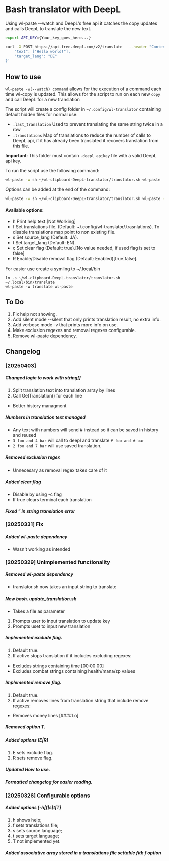 # Bash translator with DeepL

Using wl-paste --watch and DeepL's free api it catches the copy updates and calls DeepL to translate the new text.

```sh
export API_KEY={Your_key_goes_here...}

curl -X POST https://api-free.deepl.com/v2/translate   --header "Content-Type: application/json"   --header "Authorization: DeepL-Auth-Key $API_KEY"   --data '{
    "text": ["Hello world!"], 
    "target_lang": "DE"
}'
```

## How to use
`wl-paste -w(--watch) command` allows for the execution of a command each time wl-copy is updated. This allows for the script to run on each new `copy` and call DeepL for a new translation

The script will create a config folder in `~/.config/wl-translator` containing default hidden files for normal use:
- `.last_translation` Used to prevent translating the same string twice in a row
- `.translations` Map of translations to reduce the number of calls to DeepL api, if it has already been translated it recovers translation from this file.

**Important**: This folder must contain `.deepl_apikey` file with a valid DeepL api key.

To run the script use the following command:
```sh
wl-paste -w sh ~/wl-clipboard-DeepL-translator/translator.sh wl-paste
```
Options can be added at the end of the command:
```sh
wl-paste -w sh ~/wl-clipboard-DeepL-translator/translator.sh wl-paste -f ~/Documents/translations/rus2eng.translations -s RU -t EN
```
#### Available options:
 - h    Print help text.[Not Working]
 - f    Set translations file. (Default: ~/.config/wl-translator/.trasnlations).
        To disable translations map point to non existing file.
 - s    Set source_lang (Default: JA).
 - t    Set target_lang (Default: EN).
 - c    Set clear flag (Default: true).[No value needed, if used flag is set to false]
 - R    Enable/Disable removal flag (Default: Enabled)[true|false].

For easier use create a symling to ~/.local/bin
```
ln -s ~/wl-clipboard-DeepL-translator/translator.sh ~/.local/bin/translate
wl-paste -w translate wl-paste
```


## To Do
1. Fix help not showing.
2. Add silent mode --silent that only prints translation result, no extra info.
3. Add verbose mode -v that prints more info on use.
4. Make exclusion regexes and removal regexes configurable.
5. Remove wl-paste dependency.

## Changelog
### [20250403]
##### Changed logic to work with string[]
 1. Split translation text into translation array by lines
 2. Call GetTranslation() for each line
 - Better history managment
##### Numbers in translation text managed
 - Any text with numbers will send # instead so it can be saved in history and reused
 - `3 foo and 4 bar` will call to deepl and translate `# foo and # bar`
 - `2 foo and 7 bar` will use saved translation.
##### Removed exclusion regex
 - Unnecesary as removal regex takes care of it
##### Added clear flag
 - Disable by using -c flag
 - If true clears terminal each translation
##### Fixed " in string translation error
### [20250331] Fix
##### Added wl-paste dependency
 - Wasn't working as intended
### [20250329] Unimplemented functionality
##### Removed wl-paste dependency
 - translator.sh now takes an input string to translate
##### New bash. update_translation.sh
 - Takes a file as parameter
 1. Prompts user to input translation to update key
 2. Prompts uset to input new translation
##### Implemented exclude flag.
 1. Default true.
 2. If active stops translation if it includes excluding regexes:
  - Excludes strings containing time [00:00:00]
  - Excludes combat strings containing health/mana/zp values
##### Implemented remove flag.
 1. Default true.
 2. If active removes lines from translation string that include remove regexes:
  - Removes money lines [####Lo]
##### Removed option T. 
##### Added options [E|R] 
 1. E sets exclude flag.
 2. R sets remove flag.
##### Updated How to use.
##### Formatted changelog for easier reading.

### [20250326] Configurable options
##### Added options [-h|f|s|t|T] 
 1. h shows help; 
 2. f sets translations file; 
 3. s sets source language; 
 4. t sets target language; 
 5. T not implemented yet.
##### Added associative array stored in a translations file settable fith f option
